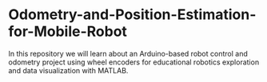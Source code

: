 # Odometry-and-Position-Estimation-for-Mobile-Robot
In this repository we will learn about an Arduino-based robot control and odometry project using wheel encoders for educational robotics exploration and data visualization with MATLAB.
